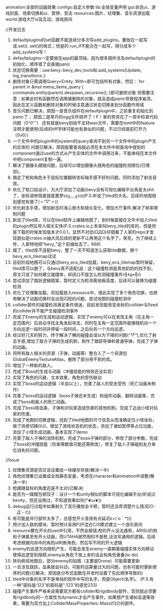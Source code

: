 animation:全部的动画效果
configs:自定义参数
lib:全局变量声明
gui:状态ui、游戏封面、场景切换和ui、暂停、受击
resources:图片、纹理集、音乐资源加载
world:游戏大厅ui及互动、游戏房间

//开发日志
1.  defaultplugins的set函数不能连续分多次写add_plugins，要放在一起写成.set(). set()的格式；但是的.run_if不能合在一起写，得分成多个add_systems写！
2.  defaultplugins一定要放在app的最顶端，因为很多插件涉及defaultplugin的初始化，顺序错了会直接panic
3.  状态切换需要：use:bevy::bevy_dev_tools和.add_systems(Update, log_transitions::<GameState>)
4.  删除对象只需调用Query<Entity, With<Sprite>>即可包括所有对象，然后：
    for parent in &mut menu_items_query {
        commands.entity(parent).despawn_recursive();
    }即可删除对象
    但需要注意：如果此时有函数然在调用被删除的对象，就会造成panic导致程序崩溃。
    因此在定义函数和删除对象的时候注意通过状态切换来划分函数作用域
5. 音乐问题已解决，原因一是音乐组件在defaultplugin中，之前重复初始化到panic了；
    原因二是草丹的ogg文件损坏了！F！害的劳资花了一周半检查代码问题（0^0'''）
    还有就是bevy初始不支持wav文件，需要在toml中的feature注明才能使用(后续的tiff字体可能也有类似的问题，不过已经提前打开力（0v0）)
6. 一个文件中的plugin中的system的query查询不到另一个文件中的plugin产生的实体的 问题已解决，原因是要查询就必须在本文件中把查询中提到的component通过use的方式从产生实体的文件中调用过来，不能单纯在本文件中吧component复制一遍。
7. 解决了摄像头跟随问题，后续可以增加摄像头随角色的碰撞检测限位(已增加)。
8. 搞定了枪和角色关于鼠标位置翻转坐标轴手感不好的问题，同时添加了射击音效。
9. 优化了枪口焰设计，为大厅添加了动画(bevy没有可视化编辑平台真是太shit了，坐标调参简直就是噩梦o(╥﹏╥)o)(P.S.听说了tiled的大名，后续的地图规划感觉有救了(〃'▽'〃))
10. 优化射击手感，增加射击时准心放大和镜头变化，增加大厅事件,解决了帧率限制问题
11. 新加了tiled库，可以在tiled软件上编辑地图了，到时候直接在文件中加入tiled的plugin然后导入相关实体(P.S.crates.io上本来叫bevy_tiled的库的，但是但是下载的时候发现版本才0.0.1，显然不对劲(ΩДΩ)仔细看了人家的repo才发现貌似是crates.io抽大风后续的更新不让再用这个名字了，笑死。为了继续上传，人家特地把“bevy_”这个前缀给去了，666)
12. 摆了，tiled库不适配bevy，整了一天不知道怎么获取tile数据，换个bevy_ecs_tilemap试试
13. 目前阶段地图可以只通过bevy_ecs_tiled加载，bevy_ecs_tilemap暂时保留，tiled库可以删了，与bevy真不适配(追：这个碰撞检测是真他奶奶的找不到，原文只说了如何建立碰撞体，却闭口不提怎么检测碰撞事件꒰╬•᷅д•᷄╬꒱)
14. 尝试添加了跳跃逻辑框架，暂时定义为检测离地板高度，后续可以替换为碰撞检测
15. 优化了纹理集加载，将加载放入resource中，借此实现了多个角色切换，也顺带解决了动画切换时会出现闪现的问题，尝试地图的碰撞检测中
16. collider部件的碰撞检测满足条件很迷，目前发现能改变坐标的collider与fixed的collider并不能产生碰撞检测事件
17. 完成了Enemy的生成和运动逻辑，实现了enemy可以在发现主角（在主角一定范围内）后自动寻找主角发起攻击，同时在主角一定范围外能够随机向一个方向巡逻一段时间并停留一段时间，之后向另一个方向巡逻。
18. 经过好几天的努力，终于解决了横向碰撞会误以为下降的问题(*^▽^*),优化了射击手感,增加了敌方子弹的生成机制，制作了跟踪导弹和普通导弹，完成了子弹的动画。
19. 将所有敌人相关的资源（子弹，动画等）整合入了一个资源包GlobalEnemyTextureAtlas，删除了部分用不到的库。
20. 增加了一种新的敌人。
21. 完成了Boss的生成与动画（冲撞技能的特效还没实现）
22. 实现了角色的闪避，文本效果，角色的受伤联动
23. 实现了boss的运动逻辑（半血以上），完善了敌人的受击受伤（死亡动画未制作）
24. 完善了boss的运动逻辑（boss子弹还未生成）和组件动画、翻转动画等，完成了boss和敌人的死亡动画。
25. 完成了boss除血条、子弹和对玩家造成伤害的其他机制，完成了近战小怪对玩家的伤害。
26. 完成了地图的切换逻辑，找到了tiled地图的尺寸信息从而准确定位小怪坐标，做了场景切换GUI，增加了游戏状态机的状态，添加了诸如暂停等占位功能， 添加了小怪生成动画，基本实现了demo
27. 完善了敌人子弹的消除机制，完成了boss子弹的部分，修改了部分参数，完成了boss的冲撞技能（伤害等数值可能还需修改），修复了敌人子弹碰到友方单位消失的问题。

//Issue
1. 纹理集资源是否应该设置成一块缓存存放(解决一半)
2. 角色纹理集已设置成全局静态变量，考虑在character和animation中调整(解决一半)
3. 枪跟随鼠标的角度还是不太对(已解决)
4. 能否为一碟醋包顿饺子：设计一个和unity相似的脚本可视化编辑平台(听说过bevity，但还没用过，不知道效果如何(*❦ω❦))
5. debug运行过程中如果射久了音乐播放会卡顿，暂时还没弄清楚什么情况[○･｀Д´･ ○]
6. 有可能是并行部件太多了，总感觉开火音效有点延迟ε=(´ο｀*)))
7. 预计加入联机模块，暂时预计采用P2P混合C/S模式建立一个游乐房间
8. resource要在开头的use中引用，不然会报错;枪的开火没法通用，ARISU的枪和子弹甚至有开火动画，而UTAHA居然用的不是枪,没法写通用的逻辑。后续考虑根据内存中的角色id判断角色，然后写不同的开火逻辑
9. enemy的巡逻方向随机产生，可能会发生enemy一直朝着碰撞实体方向移动使得巡逻受到阻碍,enemy从角色下放上来的话会和角色重叠(to do)
10. 转向俯视地图后，部分enemy的贴图（主要是Drone）可能需要更新
11. 一旦涉及跳跃，血条就会抖动，可能时运算量过大的问题，也有可能时更新顺序的问题(已解决，原因是分布式函数在并发时设置了先后顺序导致的)
12. tiled中对象的名字不是单纯的软件中写的名字，而是Object(名字)。
    (P.S.有一种"密码是:123"的密码是":123"的感觉233)
13. 碰撞产生事件严格来说需要双方都有collider和rigidbody部件，否则就必须要有rigidbody的一方属性为dynamic才会产生事件。如果想产生诸如击退等效果，需要为双方加上ColliderMassProperties::Mass(f32)的部件。